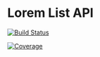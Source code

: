 # Lorem List API

[![Build Status](https://drone.flyingfishflash.net/api/badges/flyingfishflash/lorem-list/status.svg)](https://drone.flyingfishflash.net/flyingfishflash/lorem-list)

[![Coverage](https://sonarqube.flyingfishflash.net/api/project_badges/measure?project=lorem-list-api&metric=coverage&token=sqb_52deb7d0a1245c31a5117011f731887c779db4d9)](https://sonarqube.flyingfishflash.net/dashboard?id=lorem-list-api)
